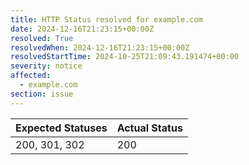 ```yaml
---
title: HTTP Status resolved for example.com
date: 2024-12-16T21:23:15+00:00Z
resolved: True
resolvedWhen: 2024-12-16T21:23:15+00:00Z
resolvedStartTime: 2024-10-25T21:09:43.191474+00:00
severity: notice
affected:
  - example.com
section: issue
---
```


| Expected Statuses | Actual Status  |
|-------------------|----------------|
| 200, 301, 302 | 200 |
